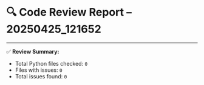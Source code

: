 # 🔍 Code Review Report – 20250425_121652

---

✅ **Review Summary:**
- Total Python files checked: `0`
- Files with issues: `0`
- Total issues found: `0`
